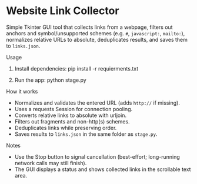 # Website Link Collector

Simple Tkinter GUI tool that collects links from a webpage, filters out anchors and symbol/unsupported schemes (e.g. `#`, `javascript:`, `mailto:`), normalizes relative URLs to absolute, deduplicates results, and saves them to `links.json`.

Usage
1. Install dependencies:
   pip install -r requierments.txt

2. Run the app:
   python stage.py

How it works
- Normalizes and validates the entered URL (adds `http://` if missing).
- Uses a requests Session for connection pooling.
- Converts relative links to absolute with urljoin.
- Filters out fragments and non-http(s) schemes.
- Deduplicates links while preserving order.
- Saves results to `links.json` in the same folder as `stage.py`.

Notes
- Use the Stop button to signal cancellation (best-effort; long-running network calls may still finish).
- The GUI displays a status and shows collected links in the scrollable text area.
